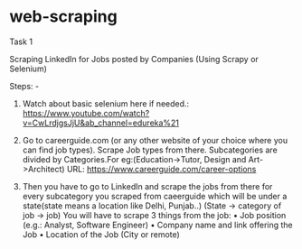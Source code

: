 # web-scraping

Task 1
 
Scraping LinkedIn for Jobs posted by Companies (Using Scrapy or Selenium)
 
Steps: -
        
1.	Watch about basic selenium here if needed.: https://www.youtube.com/watch?v=CwLrdjgsJjU&ab_channel=edureka%21
2.	Go to careerguide.com (or any other website of your choice where you can find job types). Scrape Job types from there. Subcategories are divided by Categories.For eg:(Education->Tutor, Design and Art->Architect)
URL: https://www.careerguide.com/career-options
 
2.	Then you have to go to LinkedIn and scrape the jobs from there for every subcategory you scraped from caeerguide which will be under a state(state means a location like Delhi, Punjab..)
(State -> category of job -> job)
You will have to scrape 3 things from the job:
•	Job position (e.g.: Analyst, Software Engineer)
•	Company name and link offering the Job
•	Location of the Job (City or remote)
 


 
